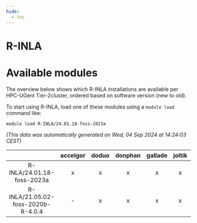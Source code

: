 ```yaml
---
hide:
  - toc
---
```


R-INLA
======

# Available modules


The overview below shows which R-INLA installations are available per HPC-UGent Tier-2cluster, ordered based on software version (new to old).

To start using R-INLA, load one of these modules using a `module load` command like:

```shell
module load R-INLA/24.01.18-foss-2023a
```

*(This data was automatically generated on Wed, 04 Sep 2024 at 14:24:03 CEST)*  

| |accelgor|doduo|donphan|gallade|joltik|shinx|skitty|
| :---: | :---: | :---: | :---: | :---: | :---: | :---: | :---: |
|R-INLA/24.01.18-foss-2023a|x|x|x|x|x|-|x|
|R-INLA/21.05.02-foss-2020b-R-4.0.4|-|x|x|x|x|-|x|
